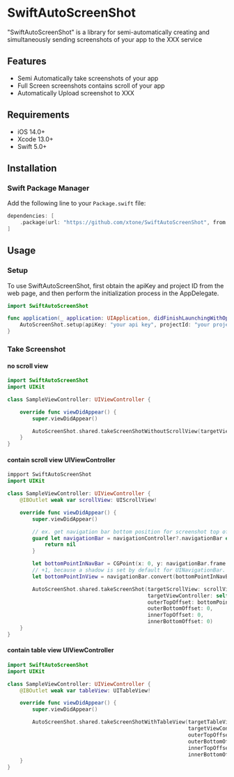 # SwiftAutoScreenShot

"SwiftAutoScreenShot" is a library for semi-automatically creating and simultaneously sending screenshots of your app to the XXX service

## Features

- Semi Automatically take screenshots of your app
- Full Screen screenshots contains scroll of your app
- Automatically Upload screenshot to XXX

## Requirements

- iOS 14.0+
- Xcode 13.0+
- Swift 5.0+

## Installation

### Swift Package Manager

Add the following line to your `Package.swift` file:

```swift
dependencies: [
    .package(url: "https://github.com/xtone/SwiftAutoScreenShot", from: "1.0.0")
]
```

## Usage 

### Setup

To use SwiftAutoScreenShot, first obtain the apiKey and project ID from the web page, and then perform the initialization process in the AppDelegate.

```swift
import SwiftAutoScreenShot

func application(_ application: UIApplication, didFinishLaunchingWithOptions launchOptions: [UIApplication.LaunchOptionsKey: Any]?) -> Bool {
    AutoScreenShot.setup(apiKey: "your api key", projectId: "your project id")
}
```

### Take Screenshot

#### no scroll view
```swift
import SwiftAutoScreenShot
import UIKit

class SampleViewController: UIViewController {

    override func viewDidAppear() {
        super.viewDidAppear()

        AutoScreenShot.shared.takeScreenShotWithoutScrollView(targetViewController: self)
    }
}

```

#### contain scroll view UIViewController

```swift
impport SwiftAutoScreenShot
import UIKit

class SampleViewController: UIViewController {
    @IBOutlet weak var scrollView: UIScrollView!

    override func viewDidAppear() {
        super.viewDidAppear()

        // ex. get navigation bar bottom position for screenshot top offset
        guard let navigationBar = navigationController?.navigationBar else {
            return nil
        }

        let bottomPointInNavBar = CGPoint(x: 0, y: navigationBar.frame.height)
        // +1, because a shadow is set by default for UINavigationBar.
        let bottomPointInView = navigationBar.convert(bottomPointInNavBar, to: view).y + 1

        AutoScreenShot.shared.takeScreenShot(targetScrollView: scrollView,
                                             targetViewController: self,
                                             outerTopOffset: bottomPointInView,
                                             outerBottomOffset: 0,
                                             innerTopOffset: 0,
                                             innerBottomOffset: 0)
    }
}
``` 

#### contain table view UIViewController

```swift
import SwiftAutoScreenShot
import UIKit

class SampleViewController: UIViewController {
    @IBOutlet weak var tableView: UITableView!

    override func viewDidAppear() {
        super.viewDidAppear()

        AutoScreenShot.shared.takeScreenShotWithTableView(targetTableView: tableView,
                                                          targetViewController: self,
                                                          outerTopOffset: 0,
                                                          outerBottomOffset: 0,
                                                          innerTopOffset: 0,
                                                          innerBottomOffset: 0)
    }
}
```







